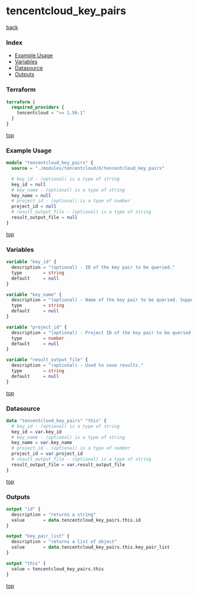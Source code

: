 # tencentcloud_key_pairs

[back](../tencentcloud.md)

### Index

- [Example Usage](#example-usage)
- [Variables](#variables)
- [Datasource](#datasource)
- [Outputs](#outputs)

### Terraform

```terraform
terraform {
  required_providers {
    tencentcloud = ">= 1.56.1"
  }
}
```

[top](#index)

### Example Usage

```terraform
module "tencentcloud_key_pairs" {
  source = "./modules/tencentcloud/d/tencentcloud_key_pairs"

  # key_id - (optional) is a type of string
  key_id = null
  # key_name - (optional) is a type of string
  key_name = null
  # project_id - (optional) is a type of number
  project_id = null
  # result_output_file - (optional) is a type of string
  result_output_file = null
}
```

[top](#index)

### Variables

```terraform
variable "key_id" {
  description = "(optional) - ID of the key pair to be queried."
  type        = string
  default     = null
}

variable "key_name" {
  description = "(optional) - Name of the key pair to be queried. Support regular expression search, only `^` and `$` are supported."
  type        = string
  default     = null
}

variable "project_id" {
  description = "(optional) - Project ID of the key pair to be queried."
  type        = number
  default     = null
}

variable "result_output_file" {
  description = "(optional) - Used to save results."
  type        = string
  default     = null
}
```

[top](#index)

### Datasource

```terraform
data "tencentcloud_key_pairs" "this" {
  # key_id - (optional) is a type of string
  key_id = var.key_id
  # key_name - (optional) is a type of string
  key_name = var.key_name
  # project_id - (optional) is a type of number
  project_id = var.project_id
  # result_output_file - (optional) is a type of string
  result_output_file = var.result_output_file
}
```

[top](#index)

### Outputs

```terraform
output "id" {
  description = "returns a string"
  value       = data.tencentcloud_key_pairs.this.id
}

output "key_pair_list" {
  description = "returns a list of object"
  value       = data.tencentcloud_key_pairs.this.key_pair_list
}

output "this" {
  value = tencentcloud_key_pairs.this
}
```

[top](#index)